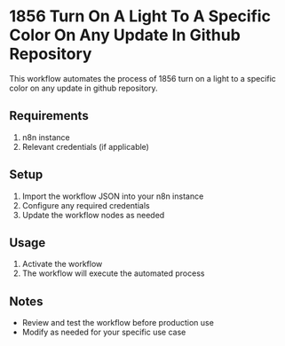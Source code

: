 # 1856 Turn On A Light To A Specific Color On Any Update In Github Repository

This workflow automates the process of 1856 turn on a light to a specific color on any update in github repository.

## Requirements

1. n8n instance
2. Relevant credentials (if applicable)

## Setup

1. Import the workflow JSON into your n8n instance
2. Configure any required credentials
3. Update the workflow nodes as needed

## Usage

1. Activate the workflow
2. The workflow will execute the automated process

## Notes

- Review and test the workflow before production use
- Modify as needed for your specific use case

